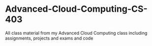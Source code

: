 # Advanced-Cloud-Computing-CS-403
All class material from my Advanced Cloud Computing class including assignments, projects and exams and code
